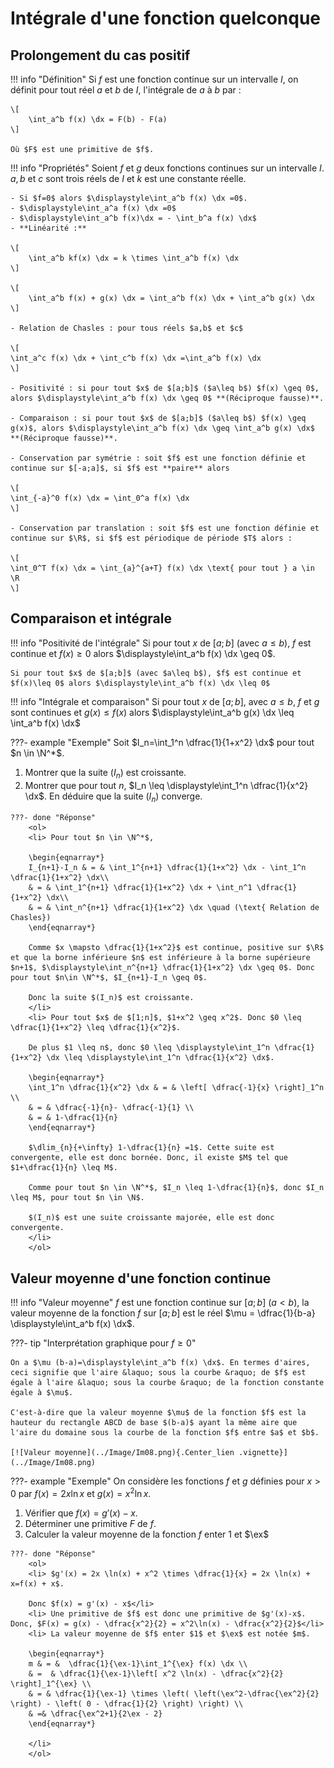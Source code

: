 # Intégrale d'une fonction quelconque

## Prolongement du cas positif

!!! info "Définition"
    Si $f$ est une fonction continue sur un intervalle $I$, on définit pour tout réel $a$ et $b$ de $I$, l'intégrale de $a$ à $b$ par :

    \[
        \int_a^b f(x) \dx = F(b) - F(a)
    \]

    Où $F$ est une primitive de $f$.
 


!!! info "Propriétés"
    Soient $f$ et $g$ deux fonctions continues sur un intervalle $I$. $a,b$ et $c$ sont trois réels de $I$ et $k$ est une constante réelle.

    - Si $f=0$ alors $\displaystyle\int_a^b f(x) \dx =0$. 
    - $\displaystyle\int_a^a f(x) \dx =0$
    - $\displaystyle\int_a^b f(x)\dx = - \int_b^a f(x) \dx$
    - **Linéarité :** 
    
    \[
        \int_a^b kf(x) \dx = k \times \int_a^b f(x) \dx
    \]

    \[ 
        \int_a^b f(x) + g(x) \dx = \int_a^b f(x) \dx + \int_a^b g(x) \dx 
    \]

    - Relation de Chasles : pour tous réels $a,b$ et $c$

    \[
    \int_a^c f(x) \dx + \int_c^b f(x) \dx =\int_a^b f(x) \dx
    \]

    - Positivité : si pour tout $x$ de $[a;b]$ ($a\leq b$) $f(x) \geq 0$, alors $\displaystyle\int_a^b f(x) \dx \geq 0$ **(Réciproque fausse)**. 
    
    - Comparaison : si pour tout $x$ de $[a;b]$ ($a\leq b$) $f(x) \geq g(x)$, alors $\displaystyle\int_a^b f(x) \dx \geq \int_a^b g(x) \dx$ **(Réciproque fausse)**.

    - Conservation par symétrie : soit $f$ est une fonction définie et continue sur $[-a;a]$, si $f$ est **paire** alors 

    \[
    \int_{-a}^0 f(x) \dx = \int_0^a f(x) \dx
    \]

    - Conservation par translation : soit $f$ est une fonction définie et continue sur $\R$, si $f$ est périodique de période $T$ alors :
    
    \[
    \int_0^T f(x) \dx = \int_{a}^{a+T} f(x) \dx \text{ pour tout } a \in \R
    \]


## Comparaison et intégrale

!!! info "Positivité de l'intégrale"
    Si pour tout $x$ de $[a;b]$ (avec $a\leq b$), $f$ est continue et $f(x)\geq 0$ alors $\displaystyle\int_a^b f(x) \dx \geq 0$.
    
    Si pour tout $x$ de $[a;b]$ (avec $a\leq b$), $f$ est continue et $f(x)\leq 0$ alors $\displaystyle\int_a^b f(x) \dx \leq 0$


!!! info "Intégrale et comparaison"
    Si pour tout $x$ de $[a;b]$, avec $a \leq b$, $f$ et  $g$ sont continues et $g(x) \leq f(x)$ alors $\displaystyle\int_a^b g(x) \dx \leq \int_a^b f(x) \dx$
 

???- example "Exemple"
    Soit $I_n=\int_1^n \dfrac{1}{1+x^2} \dx$ pour tout $n \in \N^*$.
    <ol>
    <li> Montrer que la suite $(I_n$) est croissante.</li>
    <li> Montrer que pour tout $n$, $I_n \leq \displaystyle\int_1^n \dfrac{1}{x^2} \dx$.
        En déduire que la suite $(I_n)$ converge.
    </li>
    </ol>
 
    ???- done "Réponse"
        <ol>
        <li> Pour tout $n \in \N^*$, 
        
        \begin{eqnarray*}
        I_{n+1}-I_n & = & \int_1^{n+1} \dfrac{1}{1+x^2} \dx - \int_1^n \dfrac{1}{1+x^2} \dx\\
        & = & \int_1^{n+1} \dfrac{1}{1+x^2} \dx + \int_n^1 \dfrac{1}{1+x^2} \dx\\
        & = & \int_n^{n+1} \dfrac{1}{1+x^2} \dx \quad (\text{ Relation de Chasles})
        \end{eqnarray*}

        Comme $x \mapsto \dfrac{1}{1+x^2}$ est continue, positive sur $\R$ et que la borne inférieure $n$ est inférieure à la borne supérieure $n+1$, $\displaystyle\int_n^{n+1} \dfrac{1}{1+x^2} \dx \geq 0$. Donc pour tout $n\in \N^*$, $I_{n+1}-I_n \geq 0$.

        Donc la suite $(I_n)$ est croissante.
        </li>
        <li> Pour tout $x$ de $[1;n]$, $1+x^2 \geq x^2$. Donc $0 \leq \dfrac{1}{1+x^2} \leq \dfrac{1}{x^2}$.

        De plus $1 \leq n$, donc $0 \leq \displaystyle\int_1^n \dfrac{1}{1+x^2} \dx \leq \displaystyle\int_1^n \dfrac{1}{x^2} \dx$.

        \begin{eqnarray*}
        \int_1^n \dfrac{1}{x^2} \dx & = & \left[ \dfrac{-1}{x} \right]_1^n \\
        & = & \dfrac{-1}{n}- \dfrac{-1}{1} \\
        & = & 1-\dfrac{1}{n}
        \end{eqnarray*}

        $\dlim_{n}{+\infty} 1-\dfrac{1}{n} =1$. Cette suite est convergente, elle est donc bornée. Donc, il existe $M$ tel que $1+\dfrac{1}{n} \leq M$.

        Comme pour tout $n \in \N^*$, $I_n \leq 1-\dfrac{1}{n}$, donc $I_n \leq M$, pour tout $n \in \N$.

        $(I_n)$ est une suite croissante majorée, elle est donc convergente.
        </li>
        </ol>


## Valeur moyenne d'une fonction continue

!!! info "Valeur moyenne"
    $f$ est une fonction continue sur $[a;b]$ $(a<b)$, la valeur moyenne de la fonction $f$ sur $[a;b]$ est le réel $\mu = \dfrac{1}{b-a} \displaystyle\int_a^b f(x) \dx$.
 
???- tip "Interprétation graphique pour $f \geq 0$"

    On a $\mu (b-a)=\displaystyle\int_a^b f(x) \dx$. En termes d'aires, ceci signifie que l'aire &laquo; sous la courbe &raquo; de $f$ est égale à l'aire &laquo; sous la courbe &raquo; de la fonction constante égale à $\mu$.
    
    C'est-à-dire que la valeur moyenne $\mu$ de la fonction $f$ est la hauteur du rectangle ABCD de base $(b-a)$ ayant la même aire que l'aire du domaine sous la courbe de la fonction $f$ entre $a$ et $b$.

    [![Valeur moyenne](../Image/Im08.png){.Center_lien .vignette}](../Image/Im08.png)

???- example "Exemple"
    On considère les fonctions $f$ et $g$ définies pour $x>0$ par $f(x)=2x \ln x$ et $g(x)= x^2 \ln x$.
    <ol>
    <li> Vérifier que $f(x)=g'(x)-x$.</li>
    <li> Déterminer une primitive $F$ de $f$.</li>
    <li> Calculer la valeur moyenne de la fonction $f$ enter $1$ et $\ex$</li>
    </ol>
 
    ???- done "Réponse"
        <ol>
        <li> $g'(x) = 2x \ln(x) + x^2 \times \dfrac{1}{x} = 2x \ln(x) + x=f(x) + x$.
        
        Donc $f(x) = g'(x) - x$</li>
        <li> Une primitive de $f$ est donc une primitive de $g'(x)-x$. Donc, $F(x) = g(x) - \dfrac{x^2}{2} = x^2\ln(x) - \dfrac{x^2}{2}$</li>
        <li> La valeur moyenne de $f$ enter $1$ et $\ex$ est notée $m$.

        \begin{eqnarray*}
        m & = &  \dfrac{1}{\ex-1}\int_1^{\ex} f(x) \dx \\
        & =  & \dfrac{1}{\ex-1}\left[ x^2 \ln(x) - \dfrac{x^2}{2} \right]_1^{\ex} \\
        & = & \dfrac{1}{\ex-1} \times \left( \left(\ex^2-\dfrac{\ex^2}{2} \right) - \left( 0 - \dfrac{1}{2} \right) \right) \\ 
        & =& \dfrac{\ex^2+1}{2\ex - 2}
        \end{eqnarray*}

        </li>
        </ol>
 
 
